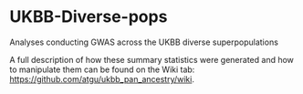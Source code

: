# UKBB-Diverse-pops
Analyses conducting GWAS across the UKBB diverse superpopulations

A full description of how these summary statistics were generated and how to manipulate them can be found on the Wiki tab: https://github.com/atgu/ukbb_pan_ancestry/wiki. 
